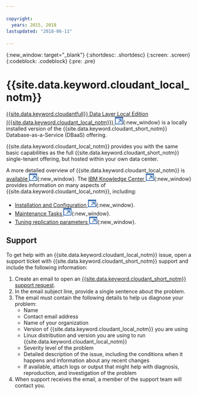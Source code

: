 ```yaml
---

copyright:
  years: 2015, 2018
lastupdated: "2018-06-11"

---
```


{:new_window: target="_blank"}
{:shortdesc: .shortdesc}
{:screen: .screen}
{:codeblock: .codeblock}
{:pre: .pre}

<!-- Acrolinx: 2017-03-16 -->

# {{site.data.keyword.cloudant_local_notm}}

[{{site.data.keyword.cloudantfull}} Data Layer Local Edition ({{site.data.keyword.cloudant_local_notm}}) ![External link icon](../images/launch-glyph.svg "External link icon")](https://www.ibm.com/support/knowledgecenter/SSTPQH_1.1.0/com.ibm.cloudant.local.doc/SSTPQH_1.1.0_welcome.html){:new_window} is a locally installed version of the {{site.data.keyword.cloudant_short_notm}} Database-as-a-Service (DBaaS) offering.

{{site.data.keyword.cloudant_local_notm}} provides you with the same basic capabilities as the full {{site.data.keyword.cloudant_short_notm}} single-tenant offering,
but hosted within your own data center.

A more detailed overview of {{site.data.keyword.cloudant_local_notm}} is
[available ![External link icon](../images/launch-glyph.svg "External link icon")](https://www.ibm.com/support/knowledgecenter/en/SSTPQH_1.1.0/com.ibm.cloudant.local.install.doc/topics/clinstall_cloudant_local_overview.html){:new_window}.
The
[IBM Knowledge Center ![External link icon](../images/launch-glyph.svg "External link icon")](https://www.ibm.com/support/knowledgecenter/en/SSTPQH_1.1.0/com.ibm.cloudant.local.doc/SSTPQH_1.1.0_welcome.html){:new_window}
provides information on many aspects of {{site.data.keyword.cloudant_local_notm}},
including:

-   [Installation and Configuration ![External link icon](../images/launch-glyph.svg "External link icon")](https://www.ibm.com/support/knowledgecenter/en/SSTPQH_1.1.0/com.ibm.cloudant.local.install.doc/topics/clinstall_installing.html){:new_window}.
-   [Maintenance Tasks ![External link icon](../images/launch-glyph.svg "External link icon")](https://www.ibm.com/support/knowledgecenter/en/SSTPQH_1.1.0/com.ibm.cloudant.local.install.doc/topics/clinstall_maintenance_tasks_overview.html){:new_window}.
-   [Tuning replication parameters ![External link icon](../images/launch-glyph.svg "External link icon")](https://www.ibm.com/support/knowledgecenter/en/SSTPQH_1.1.0/com.ibm.cloudant.local.install.doc/topics/clinstall_tuning_parameters_replication_cases.html){:new_window}.

## Support
To get help with an {{site.data.keyword.cloudant_local_notm}} issue, open a support ticket with {{site.data.keyword.cloudant_short_notm}} support and include the following information:

1. Create an email to open an [{{site.data.keyword.cloudant_short_notm}} support request](mailto:support@cloudant.com).
2. In the email subject line, provide a single sentence about the problem.
3. The email must contain the following details to help us diagnose your problem:
    - Name
    - Contact email address
    - Name of your organization
    - Version of {{site.data.keyword.cloudant_local_notm}} you are using
    - Linux distribution and version you are using to run {{site.data.keyword.cloudant_local_notm}}
    - Severity level of the problem
    - Detailed description of the issue, including the conditions when it happens and information about any recent changes
    - If available, attach logs or output that might help with diagnosis, reproduction, and investigation of the problem
4. When support receives the email, a member of the support team will contact you.
